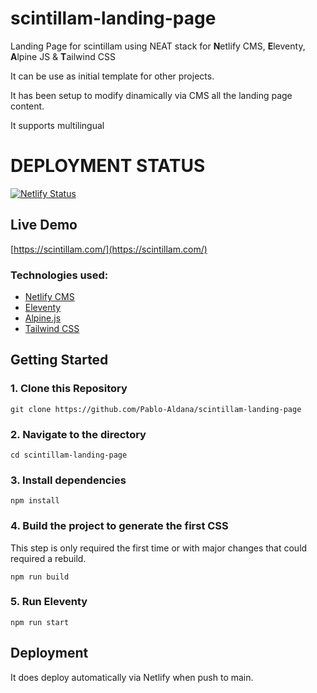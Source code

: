 # scintillam-landing-page

Landing Page for scintillam using NEAT stack for **N**etlify CMS, **E**leventy, **A**lpine JS & **T**ailwind CSS

It can be use as initial template for other projects.

It has been setup to modify dinamically via CMS all the landing page content.

It supports multilingual

# DEPLOYMENT STATUS

[![Netlify Status](https://api.netlify.com/api/v1/badges/0a22515e-43bc-4a2e-8cac-326e338feb8b/deploy-status)](https://app.netlify.com/sites/fluffy-tarsier-8febf0/deploys)

## Live Demo

[https://scintillam.com/](https://scintillam.com/)

### Technologies used:

- [Netlify CMS](https://www.netlifycms.org/)
- [Eleventy](https://www.11ty.dev/)
- [Alpine.js](https://github.com/alpinejs/alpine)
- [Tailwind CSS](https://tailwindcss.com/)

## Getting Started

### 1\. Clone this Repository

```
git clone https://github.com/Pablo-Aldana/scintillam-landing-page
```

### 2\. Navigate to the directory

```
cd scintillam-landing-page
```

### 3\. Install dependencies

```
npm install
```

### 4\. Build the project to generate the first CSS

This step is only required the first time or with major changes that could required a rebuild.

```
npm run build
```

### 5\. Run Eleventy

```
npm run start
```

## Deployment

It does deploy automatically via Netlify when push to main.
